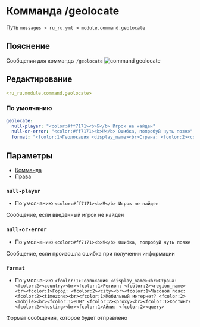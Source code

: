 # Комманда /geolocate
Путь `messages > ru_ru.yml > module.command.geolocate`

## Пояснение
Сообщения для комманды `/geolocate`
![command geolocate](/commandgeolocate.png)

## Редактирование
```yaml
<ru_ru.module.command.geolocate>
```

### По умолчанию
```yaml
geolocate:
  null-player: "<color:#ff7171><b>⁉</b> Игрок не найден"
  null-or-error: "<color:#ff7171><b>⁉</b> Ошибка, попробуй чуть позже"
  format: "<fcolor:1>Геолокация <display_name><br>Страна: <fcolor:2><country><br><fcolor:1>Регион: <fcolor:2><region_name><br><fcolor:1>Город: <fcolor:2><city><br><fcolor:1>Часовой пояс: <fcolor:2><timezone><br><fcolor:1>Мобильный интернет? <fcolor:2><mobile><br><fcolor:1>ВПН? <fcolor:2><proxy><br><fcolor:1>Хостинг? <fcolor:2><hosting><br><fcolor:1>Айпи: <fcolor:2><query>"
```

## Параметры

- [Комманда](/en/commands/module/command/geolocate/)
- [Права](/en/permissions/module/command/geolocate/)

### `null-player`
- По умолчанию `<color:#ff7171><b>⁉</b> Игрок не найден`

Сообщение, если введённый игрок не найден

### `null-or-error`
- По умолчанию `<color:#ff7171><b>⁉</b> Ошибка, попробуй чуть позже`

Сообщение, если произошла ошибка при получении информации

### `format`
- По умолчанию `<fcolor:1>Геолокация <display_name><br>Страна: <fcolor:2><country><br><fcolor:1>Регион: <fcolor:2><region_name><br><fcolor:1>Город: <fcolor:2><city><br><fcolor:1>Часовой пояс: <fcolor:2><timezone><br><fcolor:1>Мобильный интернет? <fcolor:2><mobile><br><fcolor:1>ВПН? <fcolor:2><proxy><br><fcolor:1>Хостинг? <fcolor:2><hosting><br><fcolor:1>Айпи: <fcolor:2><query>`

Формат сообщения, которое будет отправлено

